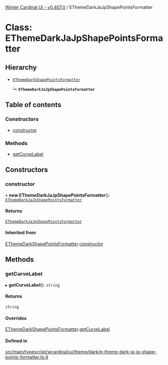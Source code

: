 [Winter Cardinal UI - v0.407.0](../index.md) / EThemeDarkJaJpShapePointsFormatter

# Class: EThemeDarkJaJpShapePointsFormatter

## Hierarchy

- [`EThemeDarkShapePointsFormatter`](EThemeDarkShapePointsFormatter.md)

  ↳ **`EThemeDarkJaJpShapePointsFormatter`**

## Table of contents

### Constructors

- [constructor](EThemeDarkJaJpShapePointsFormatter.md#constructor)

### Methods

- [getCurveLabel](EThemeDarkJaJpShapePointsFormatter.md#getcurvelabel)

## Constructors

### constructor

• **new EThemeDarkJaJpShapePointsFormatter**(): [`EThemeDarkJaJpShapePointsFormatter`](EThemeDarkJaJpShapePointsFormatter.md)

#### Returns

[`EThemeDarkJaJpShapePointsFormatter`](EThemeDarkJaJpShapePointsFormatter.md)

#### Inherited from

[EThemeDarkShapePointsFormatter](EThemeDarkShapePointsFormatter.md).[constructor](EThemeDarkShapePointsFormatter.md#constructor)

## Methods

### getCurveLabel

▸ **getCurveLabel**(): `string`

#### Returns

`string`

#### Overrides

[EThemeDarkShapePointsFormatter](EThemeDarkShapePointsFormatter.md).[getCurveLabel](EThemeDarkShapePointsFormatter.md#getcurvelabel)

#### Defined in

[src/main/typescript/wcardinal/ui/theme/dark/e-theme-dark-ja-jp-shape-points-formatter.ts:4](https://github.com/winter-cardinal/winter-cardinal-ui/blob/v0.407.0/src/main/typescript/wcardinal/ui/theme/dark/e-theme-dark-ja-jp-shape-points-formatter.ts#L4)
